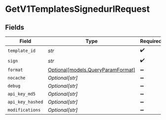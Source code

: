 # GetV1TemplatesSignedurlRequest


## Fields

| Field                                                              | Type                                                               | Required                                                           | Description                                                        | Example                                                            |
| ------------------------------------------------------------------ | ------------------------------------------------------------------ | ------------------------------------------------------------------ | ------------------------------------------------------------------ | ------------------------------------------------------------------ |
| `template_id`                                                      | *str*                                                              | :heavy_check_mark:                                                 | N/A                                                                | tpl_xxxxxxxxx                                                      |
| `sign`                                                             | *str*                                                              | :heavy_check_mark:                                                 | N/A                                                                |                                                                    |
| `format`                                                           | [Optional[models.QueryParamFormat]](../models/queryparamformat.md) | :heavy_minus_sign:                                                 | N/A                                                                |                                                                    |
| `nocache`                                                          | *Optional[str]*                                                    | :heavy_minus_sign:                                                 | N/A                                                                | true                                                               |
| `debug`                                                            | *Optional[str]*                                                    | :heavy_minus_sign:                                                 | N/A                                                                |                                                                    |
| `api_key_md5`                                                      | *Optional[str]*                                                    | :heavy_minus_sign:                                                 | N/A                                                                |                                                                    |
| `api_key_hashed`                                                   | *Optional[str]*                                                    | :heavy_minus_sign:                                                 | N/A                                                                |                                                                    |
| `modifications`                                                    | *Optional[str]*                                                    | :heavy_minus_sign:                                                 | N/A                                                                |                                                                    |